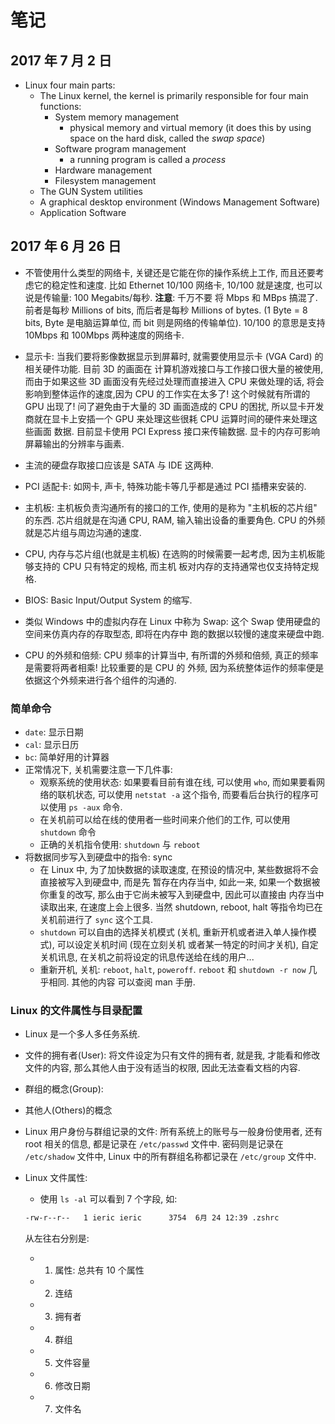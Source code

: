 # 笔记

## 2017 年 7 月 2 日

+   Linux four main parts:
    +   The Linux kernel, the kernel is primarily responsible for four main functions:
        +   System memory management
            +   physical memory and virtual memory (it does this by using space on the hard disk, called the *swap space*)
        +   Software program management
            +   a running program is called a *process*
        +   Hardware management
        +   Filesystem management
    +   The GUN System utilities
    +   A graphical desktop environment (Windows Management Software)
    +   Application Software

## 2017 年 6 月 26 日

+ 不管使用什么类型的网络卡, 关键还是它能在你的操作系统上工作, 而且还要考虑它的稳定性和速度.
  比如 Ethernet 10/100 网络卡, 10/100 就是速度, 也可以说是传输量: 100 Megabits/每秒. **注意**: 千万不要
  将 Mbps 和 MBps 搞混了. 前者是每秒 Millions of bits, 而后者是每秒 Millions of bytes. (1 Byte = 8 bits, 
  Byte 是电脑运算单位, 而 bit 则是网络的传输单位). 10/100 的意思是支持 10Mbps 和 100Mbps 两种速度的网络卡.

+ 显示卡: 当我们要将影像数据显示到屏幕时, 就需要使用显示卡 (VGA Card) 的相关硬件功能. 目前 3D 的画面在
  计算机游戏接口与工作接口很大量的被使用,而由于如果这些 3D 画面没有先经过处理而直接进入 CPU 来做处理的话,
  将会影响到整体运作的速度,因为 CPU 的工作实在太多了! 这个时候就有所谓的 GPU 出现了! 问了避免由于大量的 3D
  画面造成的 CPU 的困扰, 所以显卡开发商就在显卡上安插一个 GPU 来处理这些很耗 CPU 运算时间的硬件来处理这些画面
  数据. 目前显卡使用 PCI Express 接口来传输数据. 显卡的内存可影响屏幕输出的分辨率与画素.

+ 主流的硬盘存取接口应该是 SATA 与 IDE 这两种.

+ PCI 适配卡: 如网卡, 声卡, 特殊功能卡等几乎都是通过 PCI 插槽来安装的.

+ 主机板: 主机板负责沟通所有的接口的工作, 使用的是称为 "主机板的芯片组" 的东西. 芯片组就是在沟通 CPU, RAM, 
  输入输出设备的重要角色. CPU 的外频就是芯片组与周边沟通的速度. 

+ CPU, 内存与芯片组(也就是主机板) 在选购的时候需要一起考虑, 因为主机板能够支持的 CPU 只有特定的规格, 而主机
  板对内存的支持通常也仅支持特定规格. 

+ BIOS: Basic Input/Output System 的缩写. 

+ 类似 Windows 中的虚拟内存在 Linux 中称为 Swap: 这个 Swap 使用硬盘的空间来仿真内存的存取型态, 即将在内存中
  跑的数据以较慢的速度来硬盘中跑.

+ CPU 的外频和倍频: CPU 频率的计算当中, 有所谓的外频和倍频, 真正的频率是需要将两者相乘! 比较重要的是 CPU 的
  外频, 因为系统整体运作的频率便是依据这个外频来进行各个组件的沟通的.


### 简单命令

+ `date`: 显示日期
+ `cal`: 显示日历
+ `bc`: 简单好用的计算器
+ 正常情况下, 关机需要注意一下几件事:
    + 观察系统的使用状态: 如果要看目前有谁在线, 可以使用 `who`, 而如果要看网络的联机状态, 可以使用
      `netstat -a` 这个指令, 而要看后台执行的程序可以使用 `ps -aux` 命令.
    + 在关机前可以给在线的使用者一些时间来介他们的工作, 可以使用 `shutdown` 命令
    + 正确的关机指令使用: `shutdown` 与 `reboot`
+ 将数据同步写入到硬盘中的指令: sync
    + 在 Linux 中, 为了加快数据的读取速度, 在预设的情况中, 某些数据将不会直接被写入到硬盘中, 而是先
      暂存在内存当中, 如此一来, 如果一个数据被你重复的改写, 那么由于它尚未被写入到硬盘中, 因此可以直接由
      内存当中读取出来, 在速度上会上很多. 当然 shutdown, reboot, halt 等指令均已在关机前进行了 `sync` 这个工具.
    + `shutdown` 可以自由的选择关机模式 (关机, 重新开机或者进入单人操作模式), 可以设定关机时间 (现在立刻关机
      或者某一特定的时间才关机), 自定关机讯息, 在关机之前将设定的讯息传送给在线的用户...
    + 重新开机, 关机: `reboot`, `halt`, `poweroff`. `reboot` 和 `shutdown -r now` 几乎相同. 其他的内容
      可以查阅 man 手册.

### Linux 的文件属性与目录配置

+ Linux 是一个多人多任务系统.
+ 文件的拥有者(User): 将文件设定为只有文件的拥有者, 就是我, 才能看和修改文件的内容, 那么其他人由于没有适当的权限,
  因此无法查看文档的内容.
+ 群组的概念(Group):  
+ 其他人(Others)的概念
+ Linux 用户身份与群组记录的文件: 所有系统上的账号与一般身份使用者, 还有 root 相关的信息, 都是记录在 `/etc/passwd`
  文件中. 密码则是记录在 `/etc/shadow` 文件中, Linux 中的所有群组名称都记录在 `/etc/group` 文件中.
+ Linux 文件属性:
    + 使用 `ls -al` 可以看到 7 个字段, 如:

    ```bash
    -rw-r--r--   1 ieric ieric      3754  6月 24 12:39 .zshrc
    ```

    从左往右分别是:

    + 1. 属性: 总共有 10 个属性
    + 2. 连结
    + 3. 拥有者
    + 4. 群组
    + 5. 文件容量
    + 6. 修改日期
    + 7. 文件名

